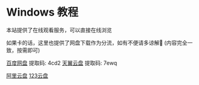 
# Windows 教程
本站提供了在线观看服务，可以直接在线浏览

如果卡的话，这里也提供了网盘下载作为分流，如有不便请多谅解🙏
(内容完全一致，按需即可)

[百度网盘](https://pan.baidu.com/s/11CdVhPBPlxgK2ytZwjs_tA)  提取码: 4cd2     [天翼云盘](https://cloud.189.cn/t/rimiiy2eA7j2)  提取码: 7ewq

[阿里云盘](https://www.aliyundrive.com/s/8cHBQ6fpGSg)   [123云盘](https://www.123pan.com/s/H7PrVv-4bnPH)
